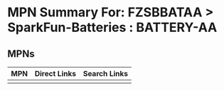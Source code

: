 



# MPN Summary For: FZSBBATAA > SparkFun-Batteries : BATTERY-AA

## MPNs
  

|MPN|Direct Links|Search Links|
| :--- | :--- | :--- |
||||

